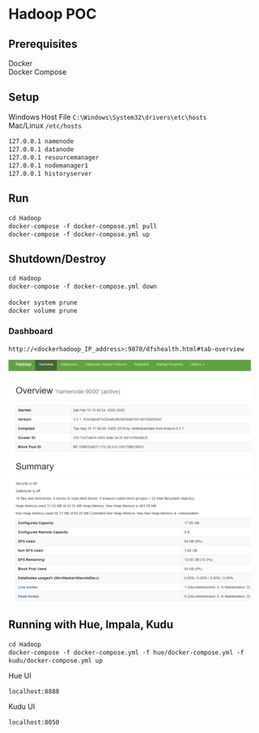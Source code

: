 # Hadoop POC

## Prerequisites

Docker     
Docker Compose 

## Setup

Windows Host File ```C:\Windows\System32\drivers\etc\hosts```    
Mac/Linux ```/etc/hosts```

```
127.0.0.1 namenode
127.0.0.1 datanode
127.0.0.1 resourcemanager
127.0.0.1 nodemanager1
127.0.0.1 historyserver
```

## Run

```
cd Hadoop
docker-compose -f docker-compose.yml pull
docker-compose -f docker-compose.yml up
```

## Shutdown/Destroy

```
cd Hadoop
docker-compose -f docker-compose.yml down

docker system prune
docker volume prune
```

### Dashboard

```
http://<dockerhadoop_IP_address>:9870/dfshealth.html#tab-overview
```

![](assets/hadoop.png)



## Running with Hue, Impala, Kudu

```
cd Hadoop
docker-compose -f docker-compose.yml -f hue/docker-compose.yml -f kudu/docker-compose.yml up
```

Hue UI
```
localhost:8888
```


Kudu UI
```
localhost:8050
```
